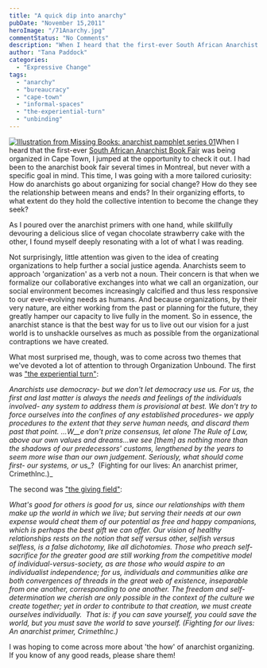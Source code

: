 ```yaml
---
title: "A quick dip into anarchy"
pubDate: "November 15,2011"
heroImage: "/71Anarchy.jpg"
commentStatus: "No Comments"
description: "When I heard that the first-ever South African Anarchist Book Fair was being organized in Cape Town, I jumped at the opportunity to check it out. I had been to the anarchist book fair several times in Montreal, but never with a specific goal in mind. This time, I was going with a more tailored curiosity: How do anarchists go about […]"
author: "Tana Paddock"
categories: 
  - "Expressive Change"
tags: 
  - "anarchy"
  - "bureaucracy"
  - "cape-town"
  - "informal-spaces"
  - "the-experiential-turn"
  - "unbinding"
---
```


[![](https://organizationunbound.org/wp-content/uploads/2011/11/71Anarchy.jpg "Illustration from Missing Books: anarchist pamphlet series 01")](https://organizationunbound.org/wp-content/uploads/2011/11/71Anarchy.jpg)When I heard that the first-ever [South African Anarchist Book Fair](http://www.anarchistbookfair.co.za/) was being organized in Cape Town, I jumped at the opportunity to check it out. I had been to the anarchist book fair several times in Montreal, but never with a specific goal in mind. This time, I was going with a more tailored curiosity: How do anarchists go about organizing for social change? How do they see the relationship between means and ends? In their organizing efforts, to what extent do they hold the collective intention to become the change they seek?

As I poured over the anarchist primers with one hand, while skillfully devouring a delicious slice of vegan chocolate strawberry cake with the other, I found myself deeply resonating with a lot of what I was reading.

Not surprisingly, little attention was given to the idea of creating organizations to help further a social justice agenda. Anarchists seem to approach 'organization' as a verb not a noun. Their concern is that when we formalize our collaborative exchanges into what we call an organization, our social environment becomes increasingly calcified and thus less responsive to our ever-evolving needs as humans. And because organizations, by their very nature, are either working from the past or planning for the future, they greatly hamper our capacity to live fully in the moment. So in essence, the anarchist stance is that the best way for us to live out our vision for a just world is to unshackle ourselves as much as possible from the organizational contraptions we have created.

What most surprised me, though, was to come across two themes that we've devoted a lot of attention to through Organization Unbound. The first was ["the experiential turn"](https://organizationunbound.org/expressive-change/the-experiential-turn/):

_Anarchists use democracy- but we don't let democracy use us. For us, the first and last matter is_ _always_ _the needs and feelings of the individuals involved- any system to address them is provisional at best. We don't try to force ourselves into the confines of any established procedures- we apply procedures to the extent that they serve human needs, and discard them past that point. _...W__e don't prize consensus, let alone The Rule of Law, above our own values and dreams...we see \[them\] as nothing more than the shadows of our predecessors' customs, lengthened by the years to seem more wise than our own judgement._ Seriously, what should come first- our systems, or_ us_?  (Fighting for our lives: An anarchist primer, CrimethInc.)_

The second was ["the giving field"](https://organizationunbound.org/expressive-change/thegivingfield/):

_What's good for others is good for us, since our relationships with them make up the world in which we live; but serving their needs at our own expense would cheat them of our potential as free and happy companions, which is perhaps the best gift we can offer. Our vision of healthy relationships rests on the notion that self versus other, selfish versus selfless, is a false dichotomy, like all dichotomies. Those who preach self-sacrifice for the greater good are still working from the competitive model of individual-versus-society, as are those who would aspire to an individualist independence; for us, individuals and communities alike are both convergences of threads in the great web of existence, inseparable from one another, corresponding to one another. The freedom and self-determination we cherish are only possible in the context of the culture we create together; yet in order to contribute to that creation, we must create ourselves individually.  That is: if you can save yourself, you could save the world, but you must save the world to save yourself. _(Fighting for our lives: An anarchist primer, CrimethInc.)__

I was hoping to come across more about 'the how' of anarchist organizing. If you know of any good reads, please share them!
